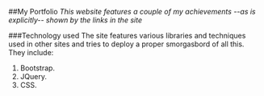 ##My Portfolio
  *This website features a couple of my achievements --as is explicitly-- shown by the links in the site*

###Technology used
The site features various libraries and techniques used in other sites and tries to deploy a proper smorgasbord of all this.
They include:
1. Bootstrap.
1. JQuery.
2. CSS.

